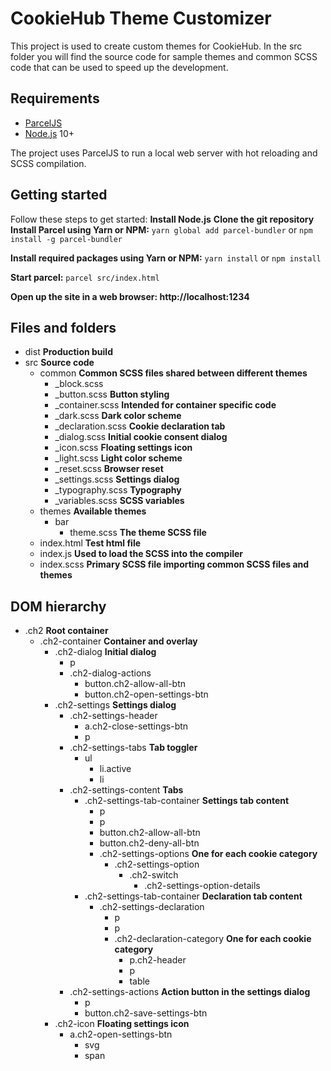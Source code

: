 # CookieHub Theme Customizer

This project is used to create custom themes for CookieHub. In the src folder you will find the source code for sample themes and common SCSS code that can be used to speed up the development.

## Requirements

* [ParcelJS](https://parceljs.org/)
* [Node.js](https://nodejs.org/en/) 10+

The project uses ParcelJS to run a local web server with hot reloading and SCSS compilation.

## Getting started

Follow these steps to get started:
**Install Node.js**
**Clone the git repository**
**Install Parcel using Yarn or NPM:**
`
yarn global add parcel-bundler
`
or
`
npm install -g parcel-bundler
`

**Install required packages using Yarn or NPM:**
`
yarn install
`
or
`
npm install
`

**Start parcel:**
`
parcel src/index.html
`

**Open up the site in a web browser: http://localhost:1234**


## Files and folders

* dist **Production build**
* src **Source code**
  * common **Common SCSS files shared between different themes**
    * _block.scss
    * _button.scss **Button styling**
    * _container.scss **Intended for container specific code**
    * _dark.scss **Dark color scheme**
    * _declaration.scss **Cookie declaration tab**
    * _dialog.scss **Initial cookie consent dialog**
    * _icon.scss **Floating settings icon**
    * _light.scss **Light color scheme**
    * _reset.scss **Browser reset**
    * _settings.scss **Settings dialog**
    * _typography.scss **Typography**
    * _variables.scss **SCSS variables**
  * themes **Available themes**
    * bar
      * theme.scss **The theme SCSS file**
  * index.html **Test html file**
  * index.js **Used to load the SCSS into the compiler**
  * index.scss **Primary SCSS file importing common SCSS files and themes**

## DOM hierarchy

* .ch2 **Root container**
  * .ch2-container **Container and overlay**
    * .ch2-dialog **Initial dialog**
      * p
      * .ch2-dialog-actions
        * button.ch2-allow-all-btn
        * button.ch2-open-settings-btn
    * .ch2-settings **Settings dialog**
      * .ch2-settings-header
        * a.ch2-close-settings-btn
        * p
      * .ch2-settings-tabs **Tab toggler**
        * ul
          * li.active
          * li
      * .ch2-settings-content **Tabs**
        * .ch2-settings-tab-container **Settings tab content**
          * p
          * p
          * button.ch2-allow-all-btn
          * button.ch2-deny-all-btn
          * .ch2-settings-options **One for each cookie category**
            * .ch2-settings-option
              * .ch2-switch
                * .ch2-settings-option-details
        * .ch2-settings-tab-container **Declaration tab content**
          * .ch2-settings-declaration
            * p
            * p
            * .ch2-declaration-category **One for each cookie category**
              * p.ch2-header
              * p
              * table
      * .ch2-settings-actions **Action button in the settings dialog**
        * p
        * button.ch2-save-settings-btn
    * .ch2-icon **Floating settings icon**
      * a.ch2-open-settings-btn
        * svg
        * span